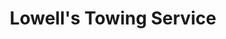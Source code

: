 ---
title: "Lowell's Towing Service"
url: /west-des-moines/lowells-towing-service/
shop: car repair
---